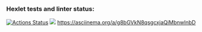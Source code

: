 ### Hexlet tests and linter status:
[![Actions Status](https://github.com/Leepoch/frontend-project-lvl1/workflows/hexlet-check/badge.svg)](https://github.com/Leepoch/frontend-project-lvl1/actions)
<a href="https://codeclimate.com/github/codeclimate/codeclimate/maintainability"><img src="https://api.codeclimate.com/v1/badges/a99a88d28ad37a79dbf6/maintainability" /></a>
https://asciinema.org/a/g8bGVkN8qsgcxjaQiMbnwlnbD